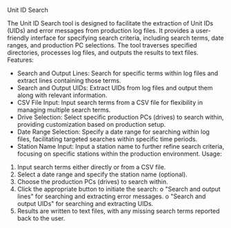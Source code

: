Unit ID Search

The Unit ID Search tool is designed to facilitate the extraction of Unit IDs (UIDs) and error messages from production log files. It provides a user-friendly interface for specifying search criteria, including search terms, date ranges, and production PC selections. The tool traverses specified directories, processes log files, and outputs the results to text files.
Features:
* Search and Output Lines: Search for specific terms within log files and extract lines containing those terms.
* Search and Output UIDs: Extract UIDs from log files and output them along with relevant information.
* CSV File Input: Input search terms from a CSV file for flexibility in managing multiple search terms.
* Drive Selection: Select specific production PCs (drives) to search within, providing customization based on production setup.
* Date Range Selection: Specify a date range for searching within log files, facilitating targeted searches within specific time periods.
* Station Name Input: Input a station name to further refine search criteria, focusing on specific stations within the production environment.
Usage:
1. Input search terms either directly or from a CSV file.
2. Select a date range and specify the station name (optional).
3. Choose the production PCs (drives) to search within.
4. Click the appropriate button to initiate the search:
o "Search and output lines" for searching and extracting error messages.
o "Search and output UIDs" for searching and extracting UIDs.
5. Results are written to text files, with any missing search terms reported back to the user.

